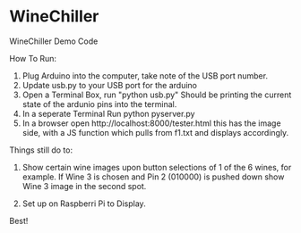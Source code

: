 # WineChiller
WineChiller Demo Code 

How To Run:

1. Plug Arduino into the computer, take note of the USB port number.
2. Update usb.py to your USB port for the arduino
3. Open a Terminal Box, run "python usb.py" Should be printing the current state of the ardunio pins into the terminal.
4. In a seperate Terminal Run python pyserver.py
5. In a browser open http://localhost:8000/tester.html this has the image side, with a JS function which pulls from f1.txt and displays accordingly. 


Things still do to:

1. Show certain wine images upon button selections of 1 of the 6 wines, for example. If Wine 3 is chosen and Pin 2 (010000) is pushed down show Wine 3 image in the second spot.


2. Set up on Raspberri Pi to Display.




Best! 
